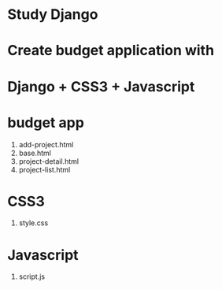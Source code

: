# Study Django 
# Create budget application with
# Django + CSS3 + Javascript
# budget app
1. add-project.html
2. base.html
3. project-detail.html
4. project-list.html
# CSS3
1. style.css
# Javascript
1. script.js
